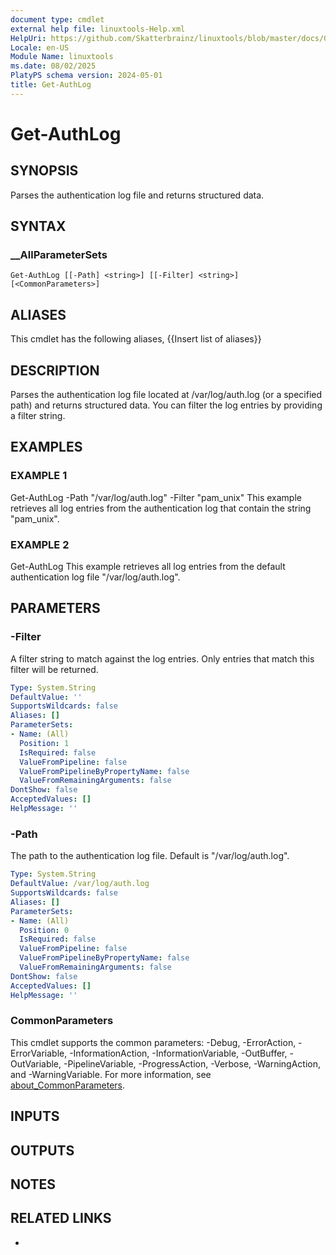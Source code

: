 ```yaml
---
document type: cmdlet
external help file: linuxtools-Help.xml
HelpUri: https://github.com/Skatterbrainz/linuxtools/blob/master/docs/Get-AuthLog.md
Locale: en-US
Module Name: linuxtools
ms.date: 08/02/2025
PlatyPS schema version: 2024-05-01
title: Get-AuthLog
---
```


# Get-AuthLog

## SYNOPSIS

Parses the authentication log file and returns structured data.

## SYNTAX

### __AllParameterSets

```
Get-AuthLog [[-Path] <string>] [[-Filter] <string>] [<CommonParameters>]
```

## ALIASES

This cmdlet has the following aliases,
  {{Insert list of aliases}}

## DESCRIPTION

Parses the authentication log file located at /var/log/auth.log (or a specified path) and returns structured data.
You can filter the log entries by providing a filter string.

## EXAMPLES

### EXAMPLE 1

Get-AuthLog -Path "/var/log/auth.log" -Filter "pam_unix"
This example retrieves all log entries from the authentication log that contain the string "pam_unix".

### EXAMPLE 2

Get-AuthLog
This example retrieves all log entries from the default authentication log file "/var/log/auth.log".

## PARAMETERS

### -Filter

A filter string to match against the log entries.
Only entries that match this filter will be returned.

```yaml
Type: System.String
DefaultValue: ''
SupportsWildcards: false
Aliases: []
ParameterSets:
- Name: (All)
  Position: 1
  IsRequired: false
  ValueFromPipeline: false
  ValueFromPipelineByPropertyName: false
  ValueFromRemainingArguments: false
DontShow: false
AcceptedValues: []
HelpMessage: ''
```

### -Path

The path to the authentication log file.
Default is "/var/log/auth.log".

```yaml
Type: System.String
DefaultValue: /var/log/auth.log
SupportsWildcards: false
Aliases: []
ParameterSets:
- Name: (All)
  Position: 0
  IsRequired: false
  ValueFromPipeline: false
  ValueFromPipelineByPropertyName: false
  ValueFromRemainingArguments: false
DontShow: false
AcceptedValues: []
HelpMessage: ''
```

### CommonParameters

This cmdlet supports the common parameters: -Debug, -ErrorAction, -ErrorVariable,
-InformationAction, -InformationVariable, -OutBuffer, -OutVariable, -PipelineVariable,
-ProgressAction, -Verbose, -WarningAction, and -WarningVariable. For more information, see
[about_CommonParameters](https://go.microsoft.com/fwlink/?LinkID=113216).

## INPUTS

## OUTPUTS

## NOTES

## RELATED LINKS

- [](https://github.com/Skatterbrainz/linuxtools/blob/master/docs/Get-AuthLog.md)
